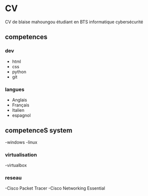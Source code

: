 # CV
CV de blaise mahoungou étudiant en BTS informatique cybersécurité
## competences

### dev
- html
- css
- python
- git
  
### langues
- Anglais
- Français
- Italien
- espagnol
## competenceS system
-windows
-linux
### virtualisation
-virtualbox
### reseau
-Cisco Packet Tracer
-Cisco Networking Essential
